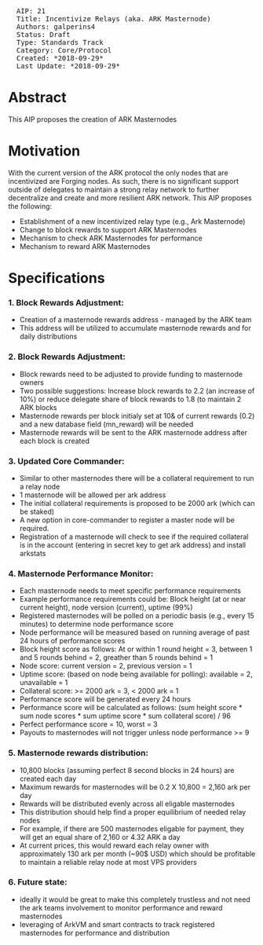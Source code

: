 <pre>
  AIP: 21
  Title: Incentivize Relays (aka. ARK Masternode)
  Authors: galperins4 <galperins4@gmail.com>
  Status: Draft
  Type: Standards Track
  Category: Core/Protocol
  Created: *2018-09-29*
  Last Update: *2018-09-29*
</pre>

Abstract
========
This AIP proposes the creation of ARK Masternodes


Motivation
==========

With the current version of the ARK protocol the only nodes that are incentivized are Forging nodes. As such, there is no significant support outside of delegates to maintain a strong relay network to further decentralize and create and more resilient ARK network. This AIP proposes the following:
- Establishment of a new incentivized relay type (e.g., Ark Masternode)
- Change to block rewards to support ARK Masternodes
- Mechanism to check ARK Masternodes for performance
- Mechanism to reward ARK Masternodes

Specifications
==============

### 1. Block Rewards Adjustment:
- Creation of a masternode rewards address - managed by the ARK team
- This address will be utilized to accumulate masternode rewards and for daily distributions

### 2. Block Rewards Adjustment:
- Block rewards need to be adjusted to provide funding to masternode owners
- Two possible suggestions: Increase block rewards to 2.2 (an increase of 10%) or reduce delegate share of block rewards to 1.8 (to maintain 2 ARK blocks
- Masternode rewards per block initialy set at 10& of current rewards (0.2) and a new database field (mn_reward) will be needed
- Masternode rewards will be sent to the ARK masternode address after each block is created

### 3. Updated Core Commander:
- Similar to other masternodes there will be a collateral requirement to run a relay node
- 1 masternode will be allowed per ark address
- The initial collateral requirements is proposed to be 2000 ark (which can be staked)
- A new option in core-commander to register a master node will be required. 
- Registration of a masternode will check to see if the required collateral is in the account (entering in secret key to get ark address) and install arkstats

### 4. Masternode Performance Monitor:
- Each masternode needs to meet specific performance requirements
- Example performance requirements could be: Block height  (at or near current height), node version (current), uptime (99%)
- Registered masternodes will be polled on a periodic basis (e.g., every 15 minutes) to determine node performance score
- Node performance will be measured based on running average of past 24 hours of performance scores
- Block height score as follows: At or within 1 round height = 3, between 1 and 5 rounds behind = 2, greather than 5 rounds behind = 1
- Node score: current version = 2, previous version = 1
- Uptime score: (based on node being available for polling): available = 2, unavailable = 1 
- Collateral score: >= 2000 ark = 3, < 2000 ark = 1
- Performance score will be generated every 24 hours
- Performance score will be calculated as follows: (sum height score * sum node scores * sum uptime score * sum collateral score) / 96
- Perfect performance score = 10, worst = 3
- Payouts to masternodes will not trigger unless node performance >= 9 

### 5. Masternode rewards distribution:
- 10,800 blocks (assuming perfect 8 second blocks in 24 hours) are created each day
- Maximum rewards for masternodes will be 0.2 X 10,800 = 2,160 ark per day
- Rewards will be distributed evenly across all eligable masternodes
- This distribution should help find a proper equilibrium of needed relay nodes
- For example, if  there are 500 masternodes eligable for payment, they will get an equal share of 2,160 or 4.32 ARK a day
- At current prices, this would reward each relay owner with approximately 130 ark per month (~90$ USD) which should be profitable to maintain a reliable relay node at most VPS providers

### 6. Future state:
- ideally it would be great to make this completely trustless and not need the ark teams involvement to monitor performance and reward masternodes
- leveraging of ArkVM and smart contracts to track registered masternodes for performance and distribution
